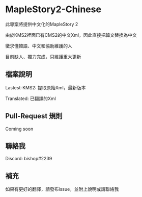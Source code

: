 # MapleStory2-Chinese
此專案將提供中文化的MapleStory 2

由於KMS2裡面已有CMS2的中文Xml，因此直接把韓文替換為中文

徵求懂韓語、中文和協助維護的人

目前缺人、獨力完成，只維護重大更新
## 檔案說明
Lastest-KMS2: 提取原始Xml，最新版本

Translated: 已翻譯的Xml

## Pull-Request 規則
Coming soon

## 聯絡我
Discord: bishop#2239


## 補充
如果有更好的翻譯，請發布issue，並附上說明或請聯絡我
